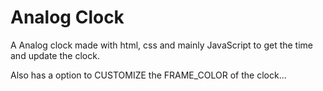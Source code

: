 # Analog Clock 

A Analog clock made with html, css and mainly JavaScript to get the time and update the clock.

Also has a option to CUSTOMIZE the FRAME_COLOR of the clock...